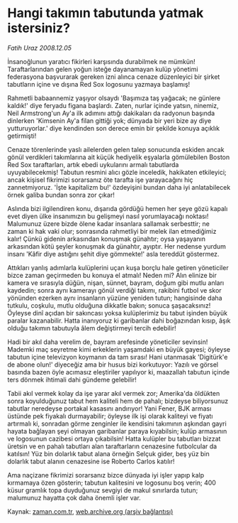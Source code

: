 # Hangi takımın tabutunda yatmak istersiniz?

*Fatih Uraz 2008.12.05*

<tr><td class="metin" colspan="2" style="padding-top: 20px; padding-left: 5px; padding-right: 10px;">İnsanoğlunun yaratıcı fikirleri karşısında durabilmek ne mümkün! Taraftarlarından gelen yoğun isteğe dayanamayan kulüp yönetimi federasyona başvurarak gereken izni alınca cenaze düzenleyici bir şirket tabutların içine ve dışına Red Sox logosunu yazmaya başlamış!</td></tr><tr><td class="metin" colspan="2" style="padding-top: 20px; padding-left: 5px; padding-right: 10px;"><p>Rahmetli babaannemiz yaşıyor olsaydı 'Başımıza taş yağacak; ne günlere kaldık!' diye feryadu figana başlardı. Zaten, nurlar içinde yatsın, ninemiz, Neil Armstrong'un Ay'a ilk adımını attığı dakikaları da radyonun başında dinlerken 'Kimsenin Ay'a filan gittiği yok; dünyada bir yeri bize ay diye yutturuyorlar.' diye kendinden son derece emin bir şekilde konuya açıklık getirmişti!
<p>Cenaze törenlerinde yaslı ailelerden gelen talep sonucunda eskiden ancak gönül verdikleri takımlarına ait küçük hediyelik eşyalarla gömülebilen Boston Red Sox taraftarları, artık ebedi uykularını armalı tabutlarda uyuyabilecekmiş! Tabutun resmini alıcı gözle inceledik, hakikaten etkileyici; ancak kişisel fikrimizi sorarsanız öte tarafta işe yarayacağını hiç zannetmiyoruz. 'İşte kapitalizm bu!' özdeyişini bundan daha iyi anlatabilecek örnek galiba bundan sonra zor çıkar!
<p>Aslında bizi ilgilendiren konu, dışarıda gördüğü hemen her şeye gözü kapalı evet diyen ülke insanımızın bu gelişmeyi nasıl yorumlayacağı noktası! Malumunuz üzere bizde ölene kadar insanlara sallamak serbesttir; ne zaman ki hak vaki olur; sonrasında rahmetliyi bir melek ilan etmediğimiz kalır! Çünkü gidenin arkasından konuşmak günahtır; oysa yaşayanın arkasından kötü şeyler konuşmak da günahtır, ayıptır. Her nedense yurdum insanı 'Kâfir diye astığını şehit diye gömmekte!' asla tereddüt göstermez.
<p>Attıkları yanlış adımlarla kulüplerini uçan kuşa borçlu hale getiren yöneticiler bizce zaman geçirmeden bu konuya el atmalı! Neden mi? Alın elinize bir kamera ve sırasıyla düğün, nişan, sünnet, bayram, doğum gibi mutlu anları kaydedin; sonra aynı kamerayı gönül verdiği takımı, rakibini futbol ve skor yönünden ezerken aynı insanların yüzüne yeniden tutun; hangisinde daha tutkulu, coşkulu, mutlu olduğuna dikkatle bakın; sonuca şaşacaksınız! Öyleyse dinî açıdan bir sakıncası yoksa kulüplerimiz bu tabut işinden büyük paralar kazanabilir. Hatta inanıyoruz ki garibanlar dahi boğazından kısıp, âşık olduğu takımın tabutuyla âlem değiştirmeyi tercih edebilir!
<p>Hadi bir akıl daha verelim de, bayram arefesinde yöneticiler sevinsin! Mademki maç seyretme kimi erkeklerin yaşamdaki en büyük gayesi; öyleyse tabutun içine televizyon koymanın da tam sırası! Hani utanmasak 'Digitürk'e de abone olun!' diyeceğiz ama bir husus bizi korkutuyor: Yazılı ve görsel basında bazen öyle acımasız eleştiriler yapılıyor ki, maazallah tabutun içinde ters dönmek ihtimali dahi gündeme gelebilir!
<p>Tabii akıl vermek kolay da işe yarar akıl vermek zor; Amerika'da öldükten sonra koyulduğunuz tabut hem kaliteli hem de pahalı; bizdeyse biliyorsunuz tabutlar neredeyse portakal kasasını andırıyor! Yani Fener, BJK arması üstünde pek fiyakalı durmayabilir; öyleyse ilk işi olarak kaliteyi ve fiyatı artırmalı ki, sonradan görme zenginler ile kendisini takımının aşkından gayri hayata bağlayan şeyi olmayan garibanlar paraya kıyabilsin; kulüp armasının ve logosunun cazibesi ortaya çıkabilsin! Hatta kulüpler bu tabutları bizzat üretsin ve en pahalı tabutları alan taraftarların cenazesine futbolcular da katılsın! Yüz bin dolarlık tabut alana örneğin Selçuk gider, beş yüz bin dolarlık tabut alanın cenazesine ise Roberto Carlos katılır!
<p>Ama naçizane fikrimizi sorarsanız bizce dünyada iyi işler yapıp kalp kırmamaya özen gösterin; tabutun kalitesini ve logosunu boş verin; 400 küsur gramlık topa duyduğunuz sevgiyi de makul sınırlarda tutun; malumunuz hayatta çok daha önemli işler var.<br/></p></p></p></p></p></p></p></td></tr>

Kaynak: [zaman.com.tr](http://zaman.com.tr/yazar.do?yazino=767417), [web.archive.org (arşiv bağlantısı)](http://web.archive.org/web/20081206044424/http://www.zaman.com.tr:80/yazar.do?yazino=767417)
